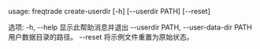 usage: freqtrade create-userdir [-h] [--userdir PATH] [--reset]

选项:
  -h, --help            显示此帮助消息并退出
  --userdir PATH, --user-data-dir PATH
                        用户数据目录的路径。
  --reset               将示例文件重置为原始状态。